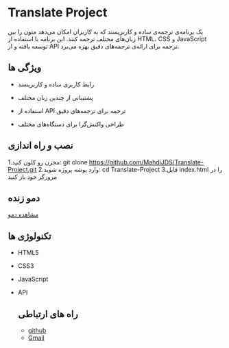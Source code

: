 # Translate Project
یک برنامه‌ی ترجمه‌ی ساده و کاربرپسند که به کاربران امکان می‌دهد متون را بین زبان‌های مختلف ترجمه کنند. این برنامه با استفاده از HTML، CSS و JavaScript توسعه یافته و از API ترجمه برای ارائه‌ی ترجمه‌های دقیق بهره می‌برد.


## ویژگی ها
- رابط کاربری ساده و کاربرپسند

- پشتیبانی از چندین زبان مختلف

- استفاده از API ترجمه برای ترجمه‌های دقیق

- طراحی واکنش‌گرا برای دستگاه‌های مختلف

  
## نصب و راه اندازی
1.مخزن رو کلون کنید:
git clone https://github.com/MahdiJDS/Translate-Project.git
2.وارد پوشه پروژه شوید:
cd Translate-Project
3.فایل index.html را در مرورگر خود باز کنید 


## دمو زنده
[مشاهده دمو](https://mahdijds.github.io/Translate-Project/)

## تکنولوژی ها
- HTML5
- CSS3
- JavaScript
- API

  ## راه های ارتباطی
  - [github](https://github.com/MahdiJDS)
  - [Gmail](mahdijahed56@gmail.com)
